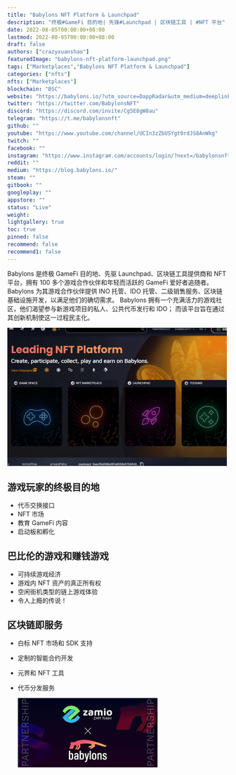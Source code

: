 ```yaml
---
title: "Babylons NFT Platform & Launchpad"
description: "终极#GameFi 目的地| 先锋#Launchpad | 区块链工具 | #NFT 平台"
date: 2022-08-05T00:00:00+08:00
lastmod: 2022-08-05T00:00:00+08:00
draft: false
authors: ["crazyxuanshao"]
featuredImage: "babylons-nft-platform-launchpad.png"
tags: ["Marketplaces","Babylons NFT Platform & Launchpad"]
categories: ["nfts"]
nfts: ["Marketplaces"]
blockchain: "BSC"
website: "https://babylons.io/?utm_source=DappRadar&utm_medium=deeplink&utm_campaign=visit-website"
twitter: "https://twitter.com/BabylonsNFT"
discord: "https://discord.com/invite/Cg5E8gW8au"
telegram: "https://t.me/babylonsnft"
github: ""
youtube: "https://www.youtube.com/channel/UCIn3zZbUSYgt0rdJS8AnWkg"
twitch: ""
facebook: ""
instagram: "https://www.instagram.com/accounts/login/?next=/babylonsnft/"
reddit: ""
medium: "https://blog.babylons.io/"
steam: ""
gitbook: ""
googleplay: ""
appstore: ""
status: "Live"
weight: 
lightgallery: true
toc: true
pinned: false
recommend: false
recommend1: false
---
```

<p>Babylons 是终极 GameFi 目的地、先驱 Launchpad、区块链工具提供商和 NFT 平台，拥有 100 多个游戏合作伙伴和年轻而活跃的 GameFi 爱好者追随者。 Babylons 为其游戏合作伙伴提供 INO 托管、IDO 托管、二级销售服务、区块链基础设施开发，以满足他们的确切需求。 Babylons 拥有一个充满活力的游戏社区，他们渴望参与新游戏项目的私人、公共代币发行和 IDO； 而该平台旨在通过其创新机制使这一过程民主化。</p>

![yun](yun.png)



##  游戏玩家的终极目的地 ##

- 代币交换接口
- NFT 市场
- 教育 GameFi 内容
- 启动板和孵化

## 巴比伦的游戏和赚钱游戏

- 可持续游戏经济
- 游戏内 NFT 资产的真正所有权
- 空闲街机类型的链上游戏体验
- 令人上瘾的传说！

## 区块链即服务

- 白标 NFT 市场和 SDK 支持

- 定制的智能合约开发

- 元界和 NFT 工具

- 代币分发服务

  ![yu](yu.png)